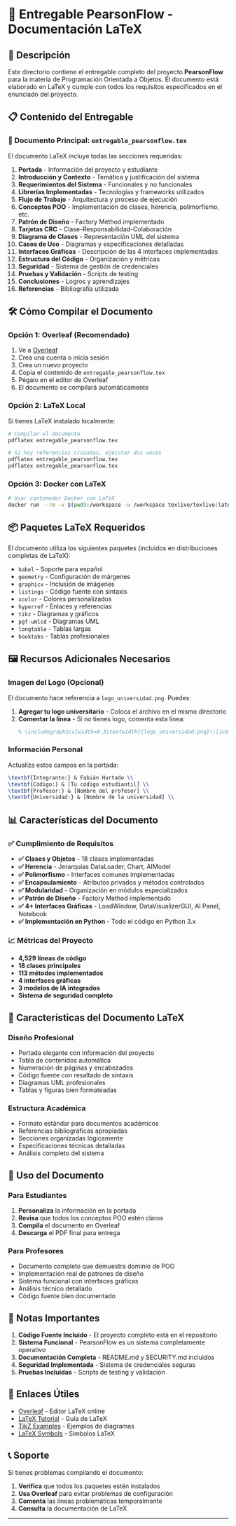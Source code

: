 # 📄 Entregable PearsonFlow - Documentación LaTeX

## 🎯 Descripción

Este directorio contiene el entregable completo del proyecto **PearsonFlow** para la materia de Programación Orientada a Objetos. El documento está elaborado en LaTeX y cumple con todos los requisitos especificados en el enunciado del proyecto.

## 📋 Contenido del Entregable

### 📄 Documento Principal: `entregable_pearsonflow.tex`

El documento LaTeX incluye todas las secciones requeridas:

1. **Portada** - Información del proyecto y estudiante
2. **Introducción y Contexto** - Temática y justificación del sistema
3. **Requerimientos del Sistema** - Funcionales y no funcionales
4. **Librerías Implementadas** - Tecnologías y frameworks utilizados
5. **Flujo de Trabajo** - Arquitectura y proceso de ejecución
6. **Conceptos POO** - Implementación de clases, herencia, polimorfismo, etc.
7. **Patrón de Diseño** - Factory Method implementado
8. **Tarjetas CRC** - Clase-Responsabilidad-Colaboración
9. **Diagrama de Clases** - Representación UML del sistema
10. **Casos de Uso** - Diagramas y especificaciones detalladas
11. **Interfaces Gráficas** - Descripción de las 4 interfaces implementadas
12. **Estructura del Código** - Organización y métricas
13. **Seguridad** - Sistema de gestión de credenciales
14. **Pruebas y Validación** - Scripts de testing
15. **Conclusiones** - Logros y aprendizajes
16. **Referencias** - Bibliografía utilizada

## 🛠️ Cómo Compilar el Documento

### Opción 1: Overleaf (Recomendado)

1. Ve a [Overleaf](https://www.overleaf.com/)
2. Crea una cuenta o inicia sesión
3. Crea un nuevo proyecto
4. Copia el contenido de `entregable_pearsonflow.tex`
5. Pégalo en el editor de Overleaf
6. El documento se compilará automáticamente

### Opción 2: LaTeX Local

Si tienes LaTeX instalado localmente:

```bash
# Compilar el documento
pdflatex entregable_pearsonflow.tex

# Si hay referencias cruzadas, ejecutar dos veces
pdflatex entregable_pearsonflow.tex
pdflatex entregable_pearsonflow.tex
```

### Opción 3: Docker con LaTeX

```bash
# Usar contenedor Docker con LaTeX
docker run --rm -v $(pwd):/workspace -w /workspace texlive/texlive:latest pdflatex entregable_pearsonflow.tex
```

## 📦 Paquetes LaTeX Requeridos

El documento utiliza los siguientes paquetes (incluidos en distribuciones completas de LaTeX):

- `babel` - Soporte para español
- `geometry` - Configuración de márgenes
- `graphicx` - Inclusión de imágenes
- `listings` - Código fuente con sintaxis
- `xcolor` - Colores personalizados
- `hyperref` - Enlaces y referencias
- `tikz` - Diagramas y gráficos
- `pgf-umlcd` - Diagramas UML
- `longtable` - Tablas largas
- `booktabs` - Tablas profesionales

## 🖼️ Recursos Adicionales Necesarios

### Imagen del Logo (Opcional)
El documento hace referencia a `logo_universidad.png`. Puedes:

1. **Agregar tu logo universitario** - Coloca el archivo en el mismo directorio
2. **Comentar la línea** - Si no tienes logo, comenta esta línea:
   ```latex
   % \includegraphics[width=0.3\textwidth]{logo_universidad.png}\\[1cm]
   ```

### Información Personal
Actualiza estos campos en la portada:

```latex
\textbf{Integrante:} & Fabián Hurtado \\
\textbf{Código:} & [Tu código estudiantil] \\
\textbf{Profesor:} & [Nombre del profesor] \\
\textbf{Universidad:} & [Nombre de la universidad] \\
```

## 📊 Características del Documento

### ✅ Cumplimiento de Requisitos

- **✅ Clases y Objetos** - 18 clases implementadas
- **✅ Herencia** - Jerarquías DataLoader, Chart, AIModel
- **✅ Polimorfismo** - Interfaces comunes implementadas
- **✅ Encapsulamiento** - Atributos privados y métodos controlados
- **✅ Modularidad** - Organización en módulos especializados
- **✅ Patrón de Diseño** - Factory Method implementado
- **✅ 4+ Interfaces Gráficas** - LoadWindow, DataVisualizerGUI, AI Panel, Notebook
- **✅ Implementación en Python** - Todo el código en Python 3.x

### 📈 Métricas del Proyecto

- **4,529 líneas de código**
- **18 clases principales**
- **113 métodos implementados**
- **4 interfaces gráficas**
- **3 modelos de IA integrados**
- **Sistema de seguridad completo**

## 🎨 Características del Documento LaTeX

### Diseño Profesional
- Portada elegante con información del proyecto
- Tabla de contenidos automática
- Numeración de páginas y encabezados
- Código fuente con resaltado de sintaxis
- Diagramas UML profesionales
- Tablas y figuras bien formateadas

### Estructura Académica
- Formato estándar para documentos académicos
- Referencias bibliográficas apropiadas
- Secciones organizadas lógicamente
- Especificaciones técnicas detalladas
- Análisis completo del sistema

## 🚀 Uso del Documento

### Para Estudiantes
1. **Personaliza** la información en la portada
2. **Revisa** que todos los conceptos POO estén claros
3. **Compila** el documento en Overleaf
4. **Descarga** el PDF final para entrega

### Para Profesores
- Documento completo que demuestra dominio de POO
- Implementación real de patrones de diseño
- Sistema funcional con interfaces gráficas
- Análisis técnico detallado
- Código fuente bien documentado

## 📝 Notas Importantes

1. **Código Fuente Incluido** - El proyecto completo está en el repositorio
2. **Sistema Funcional** - PearsonFlow es un sistema completamente operativo
3. **Documentación Completa** - README.md y SECURITY.md incluidos
4. **Seguridad Implementada** - Sistema de credenciales seguras
5. **Pruebas Incluidas** - Scripts de testing y validación

## 🔗 Enlaces Útiles

- [Overleaf](https://www.overleaf.com/) - Editor LaTeX online
- [LaTeX Tutorial](https://www.latex-tutorial.com/) - Guía de LaTeX
- [TikZ Examples](https://texample.net/tikz/) - Ejemplos de diagramas
- [LaTeX Symbols](https://oeis.org/wiki/List_of_LaTeX_symbols) - Símbolos LaTeX

## 📞 Soporte

Si tienes problemas compilando el documento:

1. **Verifica** que todos los paquetes estén instalados
2. **Usa Overleaf** para evitar problemas de configuración
3. **Comenta** las líneas problemáticas temporalmente
4. **Consulta** la documentación de LaTeX

---

